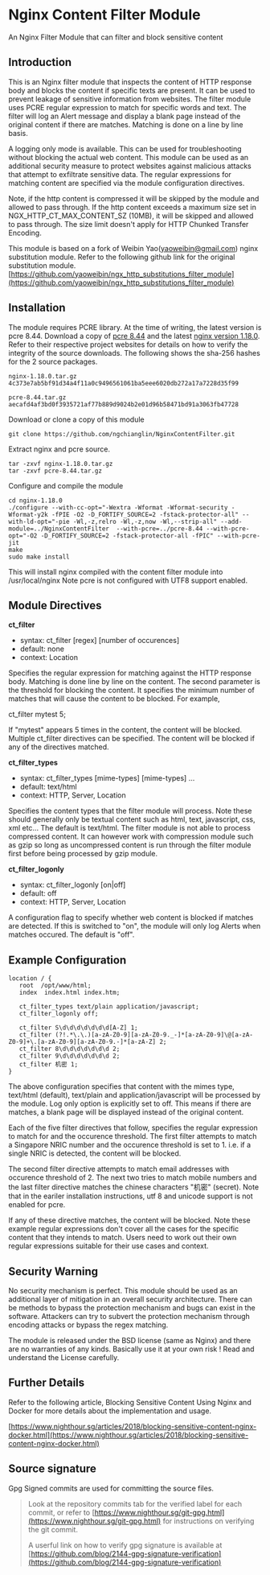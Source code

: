 # Nginx Content Filter Module
An Nginx Filter Module that can filter and block sensitive content

## Introduction

This is an Nginx filter module that inspects the content of HTTP response body and blocks the content if specific texts are present.
It can be used to prevent leakage of sensitive information from websites. The filter module uses PCRE regular expression to match for
specific words and text. The filter will log an Alert message and display a blank page instead of the original content if
there are matches. Matching is done on a line by line basis.

A logging only mode is available. This can be used for troubleshooting without blocking the actual web content.
This module can be used as an additional security measure to protect websites against malicious attacks that attempt to exfiltrate
sensitive data. The regular expressions for matching content are specified via the module configuration directives.

Note, if the http content is compressed it will be skipped by the module and allowed to pass through.
If the http content exceeds a maximum size set in NGX_HTTP_CT_MAX_CONTENT_SZ (10MB), it will be skipped and allowed to pass through. The size limit doesn't apply for HTTP Chunked Transfer Encoding. 

This module is based on a fork of Weibin Yao(yaoweibin@gmail.com) nginx substitution module. Refer to the following github link
for the original substitution module.
[https://github.com/yaoweibin/ngx_http_substitutions_filter_module](https://github.com/yaoweibin/ngx_http_substitutions_filter_module)

## Installation

The module requires PCRE library. At the time of writing, the latest version is pcre 8.44. Download a copy of
[pcre 8.44](https://www.pcre.org/) and the latest
[nginx version 1.18.0](https://nginx.org/en/download.html). Refer to their respective project websites for details on how to verify the integrity of the source downloads.
The following shows the sha-256 hashes for the 2 source packages.

    nginx-1.18.0.tar.gz  4c373e7ab5bf91d34a4f11a0c9496561061ba5eee6020db272a17a7228d35f99

    pcre-8.44.tar.gz  aecafd4af3bd0f3935721af77b889d9024b2e01d96b58471bd91a3063fb47728

Download or clone a copy of this module

    git clone https://github.com/ngchianglin/NginxContentFilter.git

Extract nginx and pcre source.

    tar -zxvf nginx-1.18.0.tar.gz
    tar -zxvf pcre-8.44.tar.gz

Configure and compile the module

    cd nginx-1.18.0
    ./configure --with-cc-opt="-Wextra -Wformat -Wformat-security -Wformat-y2k -fPIE -O2 -D_FORTIFY_SOURCE=2 -fstack-protector-all" --with-ld-opt="-pie -Wl,-z,relro -Wl,-z,now -Wl,--strip-all" --add-module=../NginxContentFilter  --with-pcre=../pcre-8.44 --with-pcre-opt="-O2 -D_FORTIFY_SOURCE=2 -fstack-protector-all -fPIC" --with-pcre-jit
    make
    sudo make install

This will install nginx compiled with the content filter module into /usr/local/nginx
Note pcre is not configured with UTF8 support enabled.

## Module Directives

**ct_filter**

* syntax: ct_filter [regex] [number of occurences]
* default: none
* context: Location

Specifies the regular expression for matching against the HTTP response body. Matching is done line by line on the content. The second
parameter is the threshold for blocking the content. It specifies the minimum number of matches that will cause the content to be
blocked. For example,

ct_filter mytest 5;

If "mytest" appears 5 times in the content, the content will be blocked. Multiple ct_filter directives can be specified. The content
will be blocked if any of the directives matched.


**ct_filter_types**

* syntax: ct_filter_types [mime-types] [mime-types] ...
* default: text/html
* context: HTTP, Server, Location

Specifies the content types that the filter module will process. Note these should generally only be textual content such as html, text, javascript, css, xml etc... The default is text/html.
The filter module is not able to process compressed content. It can however work with compression module such as gzip so
long as uncompressed content is run through the filter module first before being processed by gzip module.

**ct_filter_logonly**

* syntax: ct_filter_logonly [on|off]
* default: off
* context: HTTP, Server, Location

A configuration flag to specify whether web content is blocked if matches are detected. If this is switched to "on", the module will only
log Alerts when matches occured. The default is "off".  

## Example Configuration

    location / {
       root  /opt/www/html;  
       index  index.html index.htm;  

       ct_filter_types text/plain application/javascript;  
       ct_filter_logonly off;

       ct_filter S\d\d\d\d\d\d\d[A-Z] 1;  
       ct_filter (?!.*\.\.)[a-zA-Z0-9][a-zA-Z0-9._-]*[a-zA-Z0-9]\@[a-zA-Z0-9]+\.[a-zA-Z0-9][a-zA-Z0-9.-]*[a-zA-Z] 2;  
       ct_filter 8\d\d\d\d\d\d\d 2;  
       ct_filter 9\d\d\d\d\d\d\d 2;  
       ct_filter 机密 1;  
    }

The above configuration specifies that content with the mimes type, text/html (default), text/plain and application/javascript
will be processed by the module. Log only option is explicitly set to off. This means if there are matches, a blank page will be
displayed instead of the original content.

Each of the five filter directives that follow, specifies the regular expression to match for and the occurence threshold.
The first filter attempts to match a Singapore NRIC number and the occurence threshold is set to 1. i.e. if a single NRIC is detected,
the content will be blocked.

The second filter directive attempts to match email addresses with occurence threshold of 2.
The next two tries to match mobile numbers and the last filter directive matches the chinese characters "机密" (secret). Note that in
the eariler installation instructions, utf 8 and unicode support is not enabled for pcre.

If any of these directive matches, the content will be blocked.
Note these example regular expressions don't cover all the cases for the specific content that they intends to match.
Users need to work out their own regular expressions suitable for their use cases and context.

## Security Warning

No security mechanism is perfect. This module should be used as an additional layer of mitigation in an overall security architecture.
There can be methods to bypass the protection mechanism and bugs can exist in the software.
Attackers can try to subvert the protection mechanism through encoding attacks or bypass the regex matching.

The module is released under the BSD license (same as Nginx) and there are no warranties of any kinds.
Basically use it at your own risk ! Read and understand the License carefully.

## Further Details

Refer to the following article, Blocking Sensitive Content Using Nginx and Docker for more details about the implementation and usage.

[https://www.nighthour.sg/articles/2018/blocking-sensitive-content-nginx-docker.html](https://www.nighthour.sg/articles/2018/blocking-sensitive-content-nginx-docker.html)


## Source signature
Gpg Signed commits are used for committing the source files.

> Look at the repository commits tab for the verified label for each commit, or refer to [https://www.nighthour.sg/git-gpg.html](https://www.nighthour.sg/git-gpg.html) for instructions on verifying the git commit.
>
> A userful link on how to verify gpg signature is available at [https://github.com/blog/2144-gpg-signature-verification](https://github.com/blog/2144-gpg-signature-verification)
